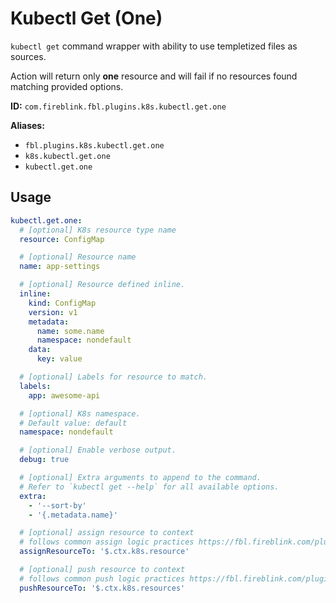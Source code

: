 # Kubectl Get (One)

`kubectl get` command wrapper with ability to use templetized files as sources.

Action will return only **one** resource and will fail if no resources found matching provided options.

**ID:** `com.fireblink.fbl.plugins.k8s.kubectl.get.one`

**Aliases:**

- `fbl.plugins.k8s.kubectl.get.one`
- `k8s.kubectl.get.one`
- `kubectl.get.one`

## Usage

```yaml
kubectl.get.one:
  # [optional] K8s resource type name
  resource: ConfigMap

  # [optional] Resource name
  name: app-settings

  # [optional] Resource defined inline.
  inline:
    kind: ConfigMap
    version: v1
    metadata:
      name: some.name
      namespace: nondefault
    data:
      key: value

  # [optional] Labels for resource to match.
  labels:
    app: awesome-api

  # [optional] K8s namespace.
  # Default value: default
  namespace: nondefault

  # [optional] Enable verbose output.
  debug: true

  # [optional] Extra arguments to append to the command.
  # Refer to `kubectl get --help` for all available options.
  extra:
    - '--sort-by'
    - '{.metadata.name}'

  # [optional] assign resource to context
  # follows common assign logic practices https://fbl.fireblink.com/plugins/common#assign-to
  assignResourceTo: '$.ctx.k8s.resource'

  # [optional] push resource to context
  # follows common push logic practices https://fbl.fireblink.com/plugins/common#push-to
  pushResourceTo: '$.ctx.k8s.resources'
```
